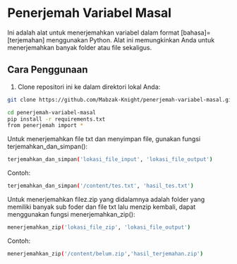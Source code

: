 # Penerjemah Variabel Masal

Ini adalah alat untuk menerjemahkan variabel dalam format [bahasa]=[terjemahan] menggunakan Python. Alat ini memungkinkan Anda untuk menerjemahkan banyak folder atau file sekaligus.

## Cara Penggunaan

1. Clone repositori ini ke dalam direktori lokal Anda:

```bash
git clone https://github.com/Mabzak-Knight/penerjemah-variabel-masal.git
```
```bash
cd penerjemah-variabel-masal
pip install -r requirements.txt
from penerjemah import *
```
Untuk menerjemahkan file txt dan menyimpan file, gunakan fungsi terjemahkan_dan_simpan():
```bash
terjemahkan_dan_simpan('lokasi_file_input', 'lokasi_file_output')
```
Contoh:

```bash
terjemahkan_dan_simpan('/content/tes.txt', 'hasil_tes.txt')
```

Untuk menerjemahkan filez.zip yang didalamnya adalah folder yang memiliki banyak sub foder dan file txt lalu menzip kembali, dapat menggunakan fungsi menerjemahkan_zip():
```bash
menerjemahkan_zip('lokasi_file_zip', 'lokasi_file_output')
```
Contoh:

```bash
menerjemahkan_zip('/content/belum.zip','hasil_terjemahan.zip')
```
